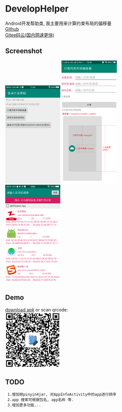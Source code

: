 # DevelopHelper
 Android开发帮助类, 我主要用来计算约束布局的偏移量 <br/>
 <a href="https://github.com/actor20170211030627/DevelopHelper">Github</a> <br/>
 <a href="https://gitee.com/actor20170211030627/DevelopHelper">Gitee码云(国内网速更快)</a>

 ## Screenshot
 <img src="captures/1main.png" width=35%></img>
 <img src="captures/2calculatebias.png" width=35%></img> <br/>
 <img src="captures/3appinfos.png" width=35%></img>
 
 ## Demo
 <a href="https://github.com/actor20170211030627/DevelopHelper/raw/master/app/build/outputs/apk/debug/app-debug.apk">download apk</a> or scan qrcode: <br/>
 <img src="captures/qrcode.png" width=35%></img>
 
 ## TODO
     1.增加频pinyin4jar, 对AppInfoActivity中的app进行排序
     2.app 搜索可根据包名, app名称 等.
     3.增加更多功能...